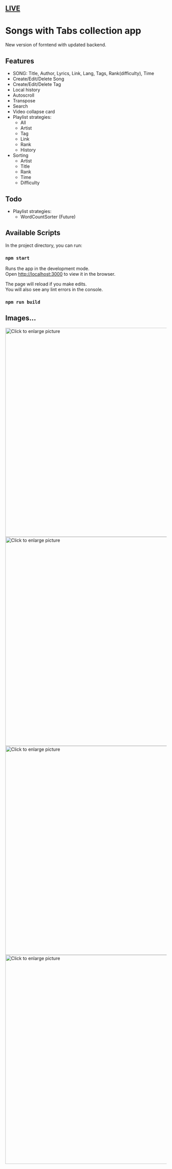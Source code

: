 ## [LIVE](https://sl2.netlify.com/) 

# Songs with Tabs collection app

New version of forntend with updated backend.

## Features

- SONG: Title, Author, Lyrics, Link, Lang, Tags, Rank(difficulty), Time
- Create/Edit/Delete Song
- Create/Edit/Delete Tag
- Local history
- Autoscroll
- Transpose
- Search
- Video collapse card
- Playlist strategies:
  - All
  - Artist
  - Tag
  - Link
  - Rank
  - History
- Sorting
  - Artist
  - Title
  - Rank
  - Time
  - Difficulty

## Todo

- Playlist strategies:
  - WordCountSorter (Future)

## Available Scripts

In the project directory, you can run:

### `npm start`

Runs the app in the development mode.<br />
Open [http://localhost:3000](http://localhost:3000) to view it in the browser.

The page will reload if you make edits.<br />
You will also see any lint errors in the console.

### `npm run build`

## Images...

<a href="https://drive.google.com/uc?export=view&id=1sitFKDJgtRtppOMLHrZEYpR_U7djn7P7">
  <img src="https://drive.google.com/uc?export=view&id=1sitFKDJgtRtppOMLHrZEYpR_U7djn7P7" style="width: 650px; max-width: 100%; height: auto" title="Click to enlarge picture" />
</a>

<a href="https://drive.google.com/uc?export=view&id=1Hou1CMNd-PP-20CFDG0AB2ZvKWgGXmiO">
  <img src="https://drive.google.com/uc?export=view&id=1Hou1CMNd-PP-20CFDG0AB2ZvKWgGXmiO" style="width: 650px; max-width: 100%; height: auto" title="Click to enlarge picture" />
</a>

<a href="https://drive.google.com/uc?export=view&id=1KRusgTyDtvWu1CYxBaR5MzNiLc5x9vm5">
  <img src="https://drive.google.com/uc?export=view&id=1KRusgTyDtvWu1CYxBaR5MzNiLc5x9vm5" style="width: 650px; max-width: 100%; height: auto" title="Click to enlarge picture" />
</a>

<a href="https://drive.google.com/uc?export=view&id=1prIKgdVqm6HfB1-_dlhoCMVPqISFnDKl">
  <img src="https://drive.google.com/uc?export=view&id=1prIKgdVqm6HfB1-_dlhoCMVPqISFnDKl" style="width: 650px; max-width: 100%; height: auto" title="Click to enlarge picture" />
</a>
